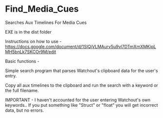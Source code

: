 # Find_Media_Cues
Searches Aux Timelines For Media Cues

EXE is in the dist folder

Instructions on how to use - 
https://docs.google.com/document/d/1SIQjVLMAurv5u9vl7DTmXmXMKipLMH5bnLk7SKCOr9M/edit

Basic functions - 

Simple search program that parses Watchout's clipboard data for the user's entry.

Copy all aux timelines to the clipboard and run the search with a keyword or the full filename.

IMPORTANT - I haven't accounted for the user entering Watchout's own keywords.. If you put something like 
"Struct" or "float" you will get incorrect data, but no errors.
